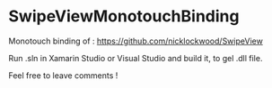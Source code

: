 SwipeViewMonotouchBinding
=========================

Monotouch binding of :  https://github.com/nicklockwood/SwipeView

Run .sln in Xamarin Studio or Visual Studio and build it, to gel .dll file.

Feel free to leave comments !
